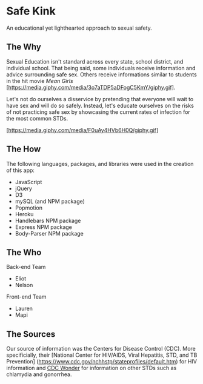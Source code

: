 # Safe Kink
An educational yet lighthearted approach to sexual safety.

## The Why
Sexual Education isn't standard across every state, school district, and individual school. That being said, some individuals receive information and advice surrounding safe sex. Others receive informations similar to students in the hit movie *Mean Girls* [https://media.giphy.com/media/3o7aTDP5aDFogC5KmY/giphy.gif].

Let's not do ourselves a disservice by pretending that everyone will wait to have sex and will do so safely. Instead, let's educate ourselves on the risks of not practicing safe sex by showcasing the current rates of infection for the most common STDs.

[https://media.giphy.com/media/F0uAy4HVb6H0Q/giphy.gif]

## The How
The following languages, packages, and libraries were used in the creation of this app:
* JavaScript
* jQuery
* D3
* mySQL (and NPM package)
* Popmotion
* Heroku
* Handlebars NPM package
* Express NPM package
* Body-Parser NPM package

## The Who
Back-end Team
* Eliot
* Nelson

Front-end Team
* Lauren
* Mapi

## The Sources
Our source of information was the Centers for Disease Control (CDC). More specificially, their [National Center for HIV/AIDS, Viral Hepatitis, STD, and TB Prevention] 
(https://www.cdc.gov/nchhstp/stateprofiles/default.htm) for HIV information and [CDC Wonder](https://wonder.cdc.gov/std-race-age.html) for information on other STDs such as chlamydia and gonorrhea.
